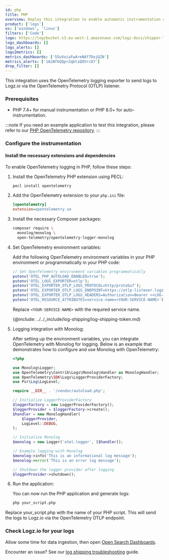 ```yaml
---
id: php
title: PHP
overview: Deploy this integration to enable automatic instrumentation of your PHP application using OpenTelemetry.
product: ['logs']
os: ['windows', 'linux']
filters: ['Code']
logo: https://logzbucket.s3.eu-west-1.amazonaws.com/logz-docs/shipper-logos/php.svg
logs_dashboards: []
logs_alerts: []
logs2metrics: []
metrics_dashboards: ['55uVoiaFwAreNAf7DojQZN']
metrics_alerts: ['1A2NfkQQprZqbtzQOVrcO7']
drop_filter: []
---
```


This integration uses the OpenTelemetry logging exporter to send logs to Logz.io via the OpenTelemetry Protocol (OTLP) listener.

### Prerequisites

- PHP 7.4+ for manual instrumentation or PHP 8.0+ for auto-instrumentation.

:::note
If you need an example application to test this integration, please refer to our [PHP OpenTelemetry repository](https://github.com/logzio/opentelemetry-examples/tree/main/php).
:::

### Configure the instrumentation

#### Install the necessary extensions and dependencies

To enable OpenTelemetry logging in PHP, follow these steps:

1. Install the OpenTelemetry PHP extension using PECL:

   ```bash
   pecl install opentelemetry
   ```

2. Add the OpenTelemetry extension to your `php.ini` file:

   ```ini
   [opentelemetry]
   extension=opentelemetry.so
   ```

3. Install the necessary Composer packages:

   ```bash
   composer require \
     monolog/monolog \
     open-telemetry/opentelemetry-logger-monolog
   ```

4. Set OpenTelemetry environment variables:

   Add the following OpenTelemetry environment variables in your PHP environment or programmatically in your PHP code:

   ```php
   // Set OpenTelemetry environment variables programmatically
   putenv('OTEL_PHP_AUTOLOAD_ENABLED=true');
   putenv('OTEL_LOGS_EXPORTER=otlp');
   putenv('OTEL_EXPORTER_OTLP_LOGS_PROTOCOL=http/protobuf');
   putenv('OTEL_EXPORTER_OTLP_LOGS_ENDPOINT=https://otlp-listener.logz.io/v1/logs');
   putenv('OTEL_EXPORTER_OTLP_LOGS_HEADERS=Authorization=Bearer <<LOG-SHIPPING-TOKEN>>,user-agent=logzio-php-logs-otlp');
   putenv('OTEL_RESOURCE_ATTRIBUTES=service.name=<YOUR-SERVICE-NAME>');
   ```

   Replace `<YOUR-SERVICE-NAME>` with the required service name.
   
   {@include: ../../_include/log-shipping/log-shipping-token.md}

5. Logging integration with Monolog:

   After setting up the environment variables, you can integrate OpenTelemetry with Monolog for logging. Below is an example that demonstrates how to configure and use Monolog with OpenTelemetry:

   ```php
   <?php

   use Monolog\Logger;
   use OpenTelemetry\Contrib\Logs\Monolog\Handler as MonologHandler;
   use OpenTelemetry\SDK\Logs\LoggerProviderFactory;
   use Psr\Log\LogLevel;
   
   require __DIR__ . '/vendor/autoload.php';
   
   // Initialize LoggerProviderFactory
   $loggerFactory = new LoggerProviderFactory();
   $loggerProvider = $loggerFactory->create();
   $handler = new MonologHandler(
       $loggerProvider,
       LogLevel::DEBUG,
   );
   
   // Initialize Monolog
   $monolog = new Logger('otel-logger', [$handler]);
   
   // Example logging with Monolog
   $monolog->info('This is an informational log message');
   $monolog->error('This is an error log message');
   
   // Shutdown the logger provider after logging
   $loggerProvider->shutdown();
   ```

6. Run the application:

   You can now run the PHP application and generate logs:

   ```bash
   php your_script.php
   ```

Replace your_script.php with the name of your PHP script. This will send the logs to Logz.io via the OpenTelemetry OTLP endpoint.


### Check Logz.io for your logs


Allow some time for data ingestion, then open [Open Search Dashboards](https://app.logz.io/#/dashboard/osd).

Encounter an issue? See our [log shipping troubleshooting](https://docs.logz.io/docs/user-guide/log-management/troubleshooting/log-shipping-troubleshooting/) guide.
